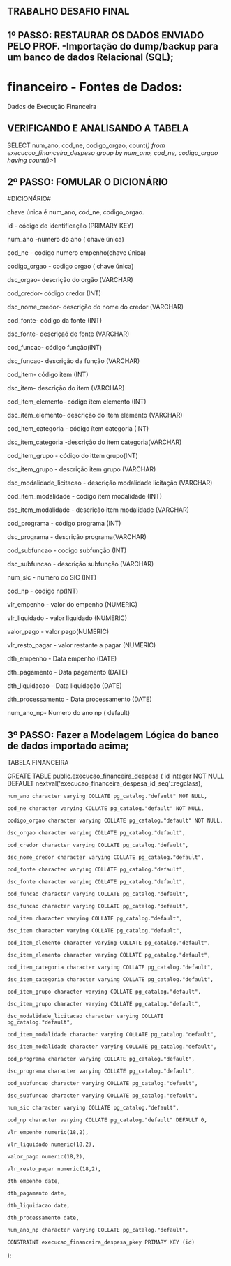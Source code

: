## TRABALHO DESAFIO FINAL

## 1º PASSO: RESTAURAR OS DADOS ENVIADO PELO PROF. -Importação do dump/backup para um banco de dados Relacional (SQL);


# financeiro -  Fontes de Dados:
Dados de Execução Financeira

## VERIFICANDO E ANALISANDO A TABELA

SELECT  num_ano, cod_ne, codigo_orgao, count(*) from execucao_financeira_despesa 
group by  num_ano, cod_ne, codigo_orgao having count(*)>1


##  2º PASSO: FOMULAR O DICIONÁRIO 
#DICIONÁRIO#

chave única é num_ano, cod_ne,
codigo_orgao.


    
 id - código de identificação (PRIMARY KEY)

 num_ano   -numero do ano ( chave única)

cod_ne - codigo numero empenho(chave única)

codigo_orgao - codigo orgao ( chave única)

 dsc_orgao- descrição do orgão (VARCHAR)

 cod_credor- código credor (INT)

dsc_nome_credor- descrição do nome do credor (VARCHAR)

 cod_fonte- código da fonte (INT)

 dsc_fonte- descriçaõ de fonte (VARCHAR)

 cod_funcao- código função(INT)

dsc_funcao- descrição da função (VARCHAR)

cod_item- código item (INT)

dsc_item- descrição do item (VARCHAR)

cod_item_elemento- código ítem elemento (INT)

dsc_item_elemento- descrição do item elemento (VARCHAR)

cod_item_categoria - código  ítem categoria (INT)

dsc_item_categoria -descrição do item categoria(VARCHAR)

cod_item_grupo - código do ittem grupo(INT)

dsc_item_grupo - descrição item grupo (VARCHAR)

dsc_modalidade_licitacao - descrição modalidade licitação (VARCHAR)

cod_item_modalidade - codigo item modalidade (INT)

dsc_item_modalidade - descrição item modalidade (VARCHAR)

cod_programa - código programa (INT)

dsc_programa - descrição programa(VARCHAR)

cod_subfuncao - codigo subfunção (INT)

dsc_subfuncao -  descrição subfunção (VARCHAR)

num_sic - numero do SIC (INT)

cod_np - codigo np(INT)

vlr_empenho - valor do empenho (NUMERIC)

vlr_liquidado - valor liquidado (NUMERIC)

valor_pago - valor pago(NUMERIC)

vlr_resto_pagar - valor restante a pagar (NUMERIC)

dth_empenho - Data empenho (DATE)

dth_pagamento -  Data pagamento (DATE)

dth_liquidacao - Data liquidação (DATE)

dth_processamento - Data processamento (DATE)

num_ano_np- Numero do ano np ( default)


## 3º PASSO: Fazer a Modelagem Lógica do banco de dados importado acima;



TABELA FINANCEIRA


CREATE TABLE  public.execucao_financeira_despesa
(
    id integer NOT NULL DEFAULT nextval('execucao_financeira_despesa_id_seq'::regclass),
    
    num_ano character varying COLLATE pg_catalog."default" NOT NULL,
    
    cod_ne character varying COLLATE pg_catalog."default" NOT NULL,
    
    codigo_orgao character varying COLLATE pg_catalog."default" NOT NULL,
    
    dsc_orgao character varying COLLATE pg_catalog."default",
    
    cod_credor character varying COLLATE pg_catalog."default",
    
    dsc_nome_credor character varying COLLATE pg_catalog."default",
    
    cod_fonte character varying COLLATE pg_catalog."default",
    
    dsc_fonte character varying COLLATE pg_catalog."default",
    
    cod_funcao character varying COLLATE pg_catalog."default",
    
    dsc_funcao character varying COLLATE pg_catalog."default",
    
    cod_item character varying COLLATE pg_catalog."default",
    
    dsc_item character varying COLLATE pg_catalog."default",
    
    cod_item_elemento character varying COLLATE pg_catalog."default",
    
    dsc_item_elemento character varying COLLATE pg_catalog."default",
    
    cod_item_categoria character varying COLLATE pg_catalog."default",
    
    dsc_item_categoria character varying COLLATE pg_catalog."default",
    
    cod_item_grupo character varying COLLATE pg_catalog."default",
    
    dsc_item_grupo character varying COLLATE pg_catalog."default",
    
    dsc_modalidade_licitacao character varying COLLATE pg_catalog."default",
    
    cod_item_modalidade character varying COLLATE pg_catalog."default",
    
    dsc_item_modalidade character varying COLLATE pg_catalog."default",
    
    cod_programa character varying COLLATE pg_catalog."default",
    
    dsc_programa character varying COLLATE pg_catalog."default",
    
    cod_subfuncao character varying COLLATE pg_catalog."default",
    
    dsc_subfuncao character varying COLLATE pg_catalog."default",
    
    num_sic character varying COLLATE pg_catalog."default",
    
    cod_np character varying COLLATE pg_catalog."default" DEFAULT 0,
    
    vlr_empenho numeric(18,2),
    
    vlr_liquidado numeric(18,2),
    
    valor_pago numeric(18,2),
    
    vlr_resto_pagar numeric(18,2),
    
    dth_empenho date,
    
    dth_pagamento date,
    
    dth_liquidacao date,
    
    dth_processamento date,
    
    num_ano_np character varying COLLATE pg_catalog."default",
    
    CONSTRAINT execucao_financeira_despesa_pkey PRIMARY KEY (id)
    
);



